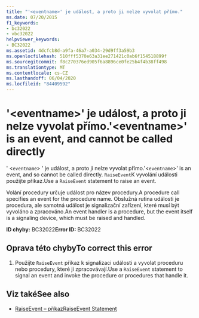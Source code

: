 ```yaml
---
title: "'<eventname>' je událost, a proto ji nelze vyvolat přímo."
ms.date: 07/20/2015
f1_keywords:
- bc32022
- vbc32022
helpviewer_keywords:
- BC32022
ms.assetid: 4dcfcb8d-a9fa-46a7-a034-29d9ff3a59b3
ms.openlocfilehash: 510fff5370e63a31ee271421c0ab6f154518899f
ms.sourcegitcommit: f8c270376ed905f6a8896ce0fe25b4f4b38ff498
ms.translationtype: MT
ms.contentlocale: cs-CZ
ms.lasthandoff: 06/04/2020
ms.locfileid: "84409592"
---
```

# <a name="eventname-is-an-event-and-cannot-be-called-directly"></a><span data-ttu-id="b9d15-102">'\<eventname>' je událost, a proto ji nelze vyvolat přímo.</span><span class="sxs-lookup"><span data-stu-id="b9d15-102">'\<eventname>' is an event, and cannot be called directly</span></span>
<span data-ttu-id="b9d15-103">' <`eventname`> ' je událost, a proto ji nelze vyvolat přímo.</span><span class="sxs-lookup"><span data-stu-id="b9d15-103">'<`eventname`>' is an event, and so cannot be called directly.</span></span> <span data-ttu-id="b9d15-104">`RaiseEvent`K vyvolání události použijte příkaz.</span><span class="sxs-lookup"><span data-stu-id="b9d15-104">Use a `RaiseEvent` statement to raise an event.</span></span>  
  
 <span data-ttu-id="b9d15-105">Volání procedury určuje událost pro název procedury.</span><span class="sxs-lookup"><span data-stu-id="b9d15-105">A procedure call specifies an event for the procedure name.</span></span> <span data-ttu-id="b9d15-106">Obslužná rutina události je procedura, ale samotná událost je signalizační zařízení, které musí být vyvoláno a zpracováno.</span><span class="sxs-lookup"><span data-stu-id="b9d15-106">An event handler is a procedure, but the event itself is a signaling device, which must be raised and handled.</span></span>  
  
 <span data-ttu-id="b9d15-107">**ID chyby:** BC32022</span><span class="sxs-lookup"><span data-stu-id="b9d15-107">**Error ID:** BC32022</span></span>  
  
## <a name="to-correct-this-error"></a><span data-ttu-id="b9d15-108">Oprava této chyby</span><span class="sxs-lookup"><span data-stu-id="b9d15-108">To correct this error</span></span>  
  
1. <span data-ttu-id="b9d15-109">Použijte `RaiseEvent` příkaz k signalizaci události a vyvolat proceduru nebo procedury, které ji zpracovávají.</span><span class="sxs-lookup"><span data-stu-id="b9d15-109">Use a `RaiseEvent` statement to signal an event and invoke the procedure or procedures that handle it.</span></span>  
  
## <a name="see-also"></a><span data-ttu-id="b9d15-110">Viz také</span><span class="sxs-lookup"><span data-stu-id="b9d15-110">See also</span></span>

- [<span data-ttu-id="b9d15-111">RaiseEvent – příkaz</span><span class="sxs-lookup"><span data-stu-id="b9d15-111">RaiseEvent Statement</span></span>](../statements/raiseevent-statement.md)
